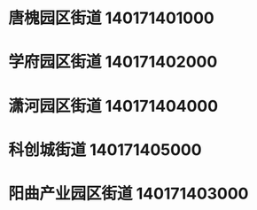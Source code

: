 # 唐槐园区街道 140171401000
# 学府园区街道 140171402000
# 潇河园区街道 140171404000
# 科创城街道 140171405000
# 阳曲产业园区街道 140171403000
